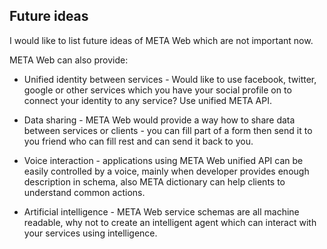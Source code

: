 ## Future ideas

I would like to list future ideas of META Web which are not important now.

META Web can also provide:

- Unified identity between services - Would like to use facebook, twitter, google or other services which you have your social profile on to connect your identity to any service? Use unified META API.

- Data sharing - META Web would provide a way how to share data between services or clients - you can fill part of a form then send it to you friend who can fill rest and can send it back to you.

- Voice interaction - applications using META Web unified API can be easily controlled by a voice, mainly when developer provides enough description in schema, also META dictionary can help clients to understand common actions.

- Artificial intelligence - META Web service schemas are all machine readable, why not to create an intelligent agent which can interact with your services using intelligence.